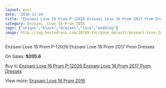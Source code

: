 ```yaml
---
layout: post
date: '2016-11-24'
title: "Enzoani Love 16 Prom P-12026 Enzoani Love 16 Prom 2017 Prom Dresses"
category: Enzoani  Love 16 Prom 2016
tags: ["unique","black","dresses","love","wedding"]
image: http://img.hectodress.com/28789-thickbox_default/enzoani-love-16-prom-p-12026-enzoani-love-16-prom-2012-prom-dresses.jpg
---
```

Enzoani Love 16 Prom P-12026 Enzoani Love 16 Prom 2017 Prom Dresses

On Sales: **$205.6**
<a href="https://www.hectodress.com/enzoani-love-16-prom-2013/13430-enzoani-love-16-prom-p-12026-enzoani-love-16-prom-2012-prom-dresses.html"><amp-img layout="responsive" width="600" height="600" src="//img.hectodress.com/28789-thickbox_default/enzoani-love-16-prom-p-12026-enzoani-love-16-prom-2012-prom-dresses.jpg" alt="Enzoani Love 16 Prom P-12026 Enzoani Love 16 Prom 2017 Prom Dresses 0" /></a>

Buy it: [Enzoani Love 16 Prom P-12026 Enzoani Love 16 Prom 2017 Prom Dresses](https://www.hectodress.com/enzoani-love-16-prom-2013/13430-enzoani-love-16-prom-p-12026-enzoani-love-16-prom-2012-prom-dresses.html "Enzoani Love 16 Prom P-12026 Enzoani Love 16 Prom 2017 Prom Dresses")

View more: [Enzoani  Love 16 Prom 2016](https://www.hectodress.com/217-enzoani-love-16-prom-2013 "Enzoani  Love 16 Prom 2016")